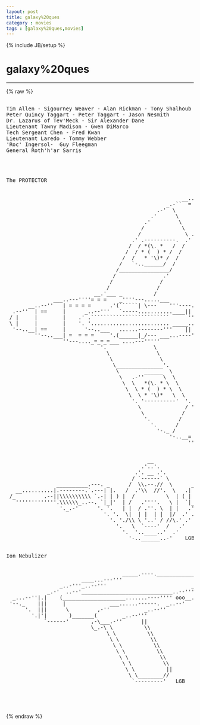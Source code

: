 ```yaml
---
layout: post
title: galaxy%20ques
category : movies
tags : [galaxy%20ques,movies]
---
```

{% include JB/setup %}
# galaxy%20ques
---
{% raw %}
<pre>

Tim Allen - Sigourney Weaver - Alan Rickman - Tony Shalhoub
Peter Quincy Taggart - Peter Taggart - Jason Nesmith
Dr. Lazarus of Tev&#039;Meck - Sir Alexander Dane 
Lieutenant Tawny Madison - Gwen DiMarco 
Tech Sergeant Chen - Fred Kwan 
Lieutenant Laredo - Tommy Webber 
&#039;Roc&#039; Ingersol-  Guy Fleegman 
General Roth&#039;h&#039;ar Sarris 




The PROTECTOR 


                                                        __..------.._ 
                                                   _.-``  = = = |    ``-._ 
                                                .-&#039;  \          |         `-._ 
                                              .&#039;      \         |             `. 
                                            .&#039;         \        |            /  `. 
                                           /            \     __|_          /     `. 
                                          /              \ .``    ````-._  /        `. 
                                        .&#039; .----------.  .&#039;              `-.          \ 
                                       /  / *(\. *   /  /                   `.         \ 
                                      /  / * (  ) * /  /                    __\_________\___ 
                                     /  /   * &#039;\)* /  /                     \________________\ 
                                    /   `-..______/  /                        \== .-----. ==\ 
                                   /________________/                          \== \== ==\ ==\ 
                                  /               .&#039;                           _\==_`-----`_==\_ 
                                 /               /                             \________________\ 
                                /               / 
                            __.&#039;___ _          / 
               ___..---&#039;&#039;&#039;&#039;= = =    _&#039;&#039;&#039;&#039;---.....___ 
       __..--&#039;&#039;   | = = = =      .&#039;(``````| \---    &#039;&#039;&#039;----...____ 
  .--&#039;&#039;  | ==     |      _..--&#039;&#039;&#039;   `-----...........____||      |&#039;&#039;&#039;----... 
 / |     |        |    .&#039; .`````````````````````````      &#039;&#039;&#039;&#039;&#039;&#039;----------. \ 
 \ |     |        |    &#039;. &#039;......................... _____......----------&#039; / 
  &#039;--..__| ==     |      &#039;--..___   ......--------&#039;&#039;&#039;    ||   ___|...----&#039;&#039;&#039; 
         &#039;&#039;--..___| =  = = =     &#039;.(______|_/--- ___...----&#039;&#039;&#039; 
                  &#039;&#039;---...._=_=_=___ ....---&#039;&#039;&#039;&#039;&#039; 
                              &#039;.               \ 
                                \               \                               _________________ 
                                 \               \                             /________________/ 
                                  \_______________&#039;.                            /== .-----. ==/ 
                                   \        ______  \                          /== /== ==/ ==/ 
                                    \   .-&#039;&#039;      \  \                       _/==_&#039;-----&#039;_==/_ 
                                     \  \   *(\. * \  \                     /________________/ 
                                      \  \ * (  ) * \  \                      /         / 
                                       \  \ * &#039;\)*   \  \                   .&#039;         / 
                                        &#039;. &#039;----------&#039;  &#039;.             _.-&#039;          / 
                                          \              / &#039;..___ ....-&#039;   \        .&#039; 
                                           \            /       |           \     .&#039; 
                                            &#039;.         /        |            \  .&#039; 
                                              &#039;.      /         |            _.&#039; 
                                                &#039;-._ /          |        _.-&#039; 
                                                    &#039;-..__= = = |   _..-&#039;         LGB 
                                                          &#039;&#039;------&#039;&#039; 


                                             __ 
                                           .&#039;..&#039;. 
                                         .&#039;. __ .&#039;. 
                                        / `------` \ 
                __________.---. _      /  \\.--.//  \      _ .---.__________ 
   __..........|.--------.`.---| |.   /  .&#039;\\  //&#039;.  \   .| |---.&#039;.--------.|..........__ 
 /_         .--||\\\\\\\\\\ `.-| | ) |  /          \  | ( | |-.&#039; //////////||--.         _\ 
   &#039;&#039;&#039;&#039;&#039;&#039;&#039;&#039;&#039;&#039;&#039;&#039;&#039;.\\\\\\_..--. `|_|&#039;  | /   .&#039;&#039;&#039;&#039;.   \ |  `|_|&#039; .--.._//////.&#039;&#039;&#039;&#039;&#039;&#039;&#039;&#039;&#039;&#039;&#039;&#039;&#039; 
                 &#039;._.-&#039;      &#039;. &#039;.   | |  / .&#039;&#039;. \  | |   .&#039; .&#039;      `-._.` 
                               &#039;. &#039;.  \|  | |  | |  |/  .&#039; .&#039; 
                                 &#039;. &#039;./\\ \ &#039;..&#039; / //\.&#039; .&#039; 
                                   &#039;.   \  `----&#039;  /   .&#039; 
                                     &#039;.  &#039;..____..&#039;  .&#039; 
                                       &#039;-..______..-&#039;    LGB 


Ion Nebulizer 


                                     _____.----._________________________ 
                        ____...---&#039;&#039;&#039;                              __..--&#039;&#039;. 
                 _..-&#039;&#039;&#039;_..--&#039;&#039;&#039;                           __..--&#039;&#039;    _..-&#039; 
             _.-&#039;  ..--&#039;_____________________________..--&#039;&#039;&#039;--.. _..-&#039;&#039; 
  _...--&#039;&#039;|.|    (____________________.......----&#039;&#039;&#039;&#039; ooo__..--&#039;&#039; 
 &#039;--._    |||     |              ___......------.  _..--&#039; 
      &#039;.  |||      \         ,-&#039;&#039;           _..--&#039;&#039; 
        &#039;.|&#039;|       )_______(        _..--&#039;&#039;&#039; 
            `------&#039;       ,-\___.-&#039;&#039;      || 
                           \_.-\ \          \\ 
                                \ \          \\ 
                                 \ \          \\ 
                                  \ \          \\ 
                                   \ \          \\ 
                                    \ \          \\ 
                                     \ \          \\ 
                                      \ \          || 
                                       \ \________// 
                                        `---------&#039;   LGB 



 </pre>
{% endraw %}
